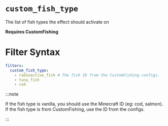 # `custom_fish_type`

The list of fish types the effect should activate on

**Requires CustomFishing**
# Filter Syntax
```yaml
filters:
  custom_fish_type: 
    - radioactive_fish # The fish ID from the CustomFishing configs.
    - tuna_fish
    - cod
```

:::note  
  
If the fish type is vanilla, you should use the Minecraft ID (eg: cod, salmon).
If the fish type is from CustomFishing, use the ID from the configs.

:::